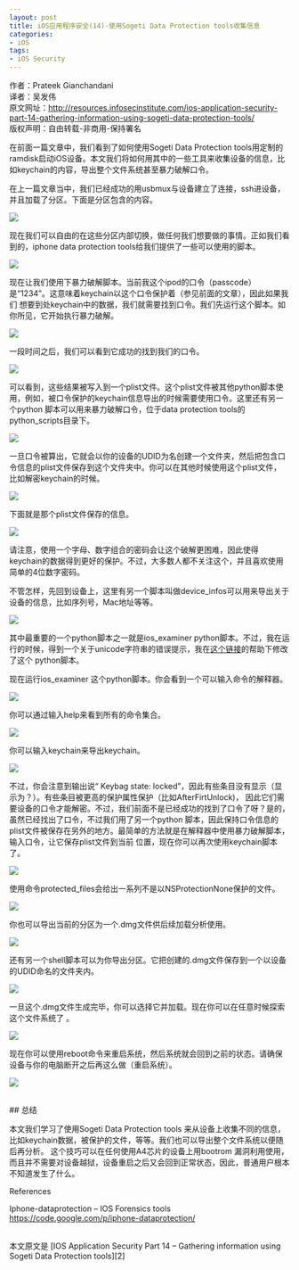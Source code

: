 ```yaml
---
layout: post  
title: iOS应用程序安全(14)-使用Sogeti Data Protection tools收集信息  
categories:  
- iOS  
tags:    
- iOS Security
---   
```


作者：Prateek Gianchandani  
译者：吴发伟  
原文网址：http://resources.infosecinstitute.com/ios-application-security-part-14-gathering-information-using-sogeti-data-protection-tools/  
版权声明：自由转载-非商用-保持署名


在前面一篇文章中，我们看到了如何使用Sogeti Data Protection tools用定制的ramdisk启动iOS设备。本文我们将如何用其中的一些工具来收集设备的信息，比如keychain的内容，导出整个文件系统甚至暴力破解口令。

在上一篇文章当中，我们已经成功的用usbmux与设备建立了连接，ssh进设备，并且加载了分区。下面是分区包含的内容。

![](http://resources.infosecinstitute.com/wp-content/uploads/082713_1245_IOSApplicat1.png)

现在我们可以自由的在这些分区内部切换，做任何我们想要做的事情。正如我们看到的，iphone data protection tools给我们提供了一些可以使用的脚本。

![](http://resources.infosecinstitute.com/wp-content/uploads/082713_1245_IOSApplicat2.png)

现在让我们使用下暴力破解脚本。当前我这个ipod的口令（passcode）是“1234”。这意味着keychain以这个口令保护着（参见前面的文章），因此如果我们
想要到处keychain中的数据，我们就需要找到口令。我们先运行这个脚本。如你所见，它开始执行暴力破解。

![](http://resources.infosecinstitute.com/wp-content/uploads/082713_1245_IOSApplicat3.png) 

一段时间之后，我们可以看到它成功的找到我们的口令。

![](http://resources.infosecinstitute.com/wp-content/uploads/082713_1245_IOSApplicat4.png) 

可以看到，这些结果被写入到一个plist文件。这个plist文件被其他python脚本使用，例如，被口令保护的keychain信息导出的时候需要使用口令。这里还有另一个python
脚本可以用来暴力破解口令，位于data protection tools的python_scripts目录下。

![](http://resources.infosecinstitute.com/wp-content/uploads/082713_1245_IOSApplicat5.png)


一旦口令被算出，它就会以你的设备的UDID为名创建一个文件夹，然后把包含口令信息的plist文件保存到这个文件夹中。你可以在其他时候使用这个plist文件，
比如解密keychain的时候。


![](http://resources.infosecinstitute.com/wp-content/uploads/082713_1245_IOSApplicat6.png) 


下面就是那个plist文件保存的信息。

![](http://resources.infosecinstitute.com/wp-content/uploads/082713_1245_IOSApplicat7.png)  

请注意，使用一个字母、数字组合的密码会让这个破解更困难，因此使得keychain的数据得到更好的保护。不过，大多数人都不关注这个，并且喜欢使用
简单的4位数字密码。

不管怎样，先回到设备上，这里有另一个脚本叫做device_infos可以用来导出关于设备的信息，比如序列号，Mac地址等等。

![](http://resources.infosecinstitute.com/wp-content/uploads/082713_1245_IOSApplicat8.png) 


其中最重要的一个python脚本之一就是ios_examiner python脚本。不过，我在运行的时候，得到一个关于unicode字符串的错误提示，我在[这个链接][1]的帮助下修改了这个
python脚本。
 
现在运行ios_examiner 这个python脚本。你会看到一个可以输入命令的解释器。

![](http://resources.infosecinstitute.com/wp-content/uploads/082713_1245_IOSApplicat9.png)  




你可以通过输入help来看到所有的命令集合。

![](http://resources.infosecinstitute.com/wp-content/uploads/082713_1245_IOSApplicat10.png)   



你可以输入keychain来导出keychain。

![](http://resources.infosecinstitute.com/wp-content/uploads/082713_1245_IOSApplicat11.png)   


不过，你会注意到输出说“ Keybag state: locked”，因此有些条目没有显示（显示为？）。有些条目被更高的保护属性保护（比如AfterFirtUnlock)，
因此它们需要设备的口令才能解密。不过，我们前面不是已经成功的找到了口令了呀？是的，虽然已经找出了口令，不过我们用了另一个python
脚本，因此保持口令信息的plist文件被保存在另外的地方。最简单的方法就是在解释器中使用暴力破解脚本，输入口令，让它保存plist文件到当前
位置，现在你可以再次使用keychain脚本了。

![](http://resources.infosecinstitute.com/wp-content/uploads/082713_1245_IOSApplicat12.png)

使用命令protected_files会给出一系列不是以NSProtectionNone保护的文件。

![](http://resources.infosecinstitute.com/wp-content/uploads/082713_1245_IOSApplicat13.png) 


你也可以导出当前的分区为一个.dmg文件供后续加载分析使用。

![](http://resources.infosecinstitute.com/wp-content/uploads/082713_1245_IOSApplicat14.png) 


还有另一个shell脚本可以为你导出分区。它把创建的.dmg文件保存到一个以设备的UDID命名的文件夹内。

![](http://resources.infosecinstitute.com/wp-content/uploads/082713_1245_IOSApplicat15.png) 

一旦这个.dmg文件生成完毕，你可以选择它并加载。现在你可以在任意时候探索这个文件系统了 。

![](http://resources.infosecinstitute.com/wp-content/uploads/082713_1245_IOSApplicat16.png) 


现在你可以使用reboot命令来重启系统，然后系统就会回到之前的状态。请确保设备与你的电脑断开之后再这么做（重启系统）。

![](http://resources.infosecinstitute.com/wp-content/uploads/082713_1245_IOSApplicat17.png)  


<br/>
## 总结

本文我们学习了使用Sogeti Data Protection tools 来从设备上收集不同的信息，比如keychain数据，被保护的文件，等等。我们也可以导出整个文件系统以便随后再分析。
这个技巧可以在任何使用A4芯片的设备上用bootrom 漏洞利用使用，而且并不需要对设备越狱，设备重启之后又会回到正常状态，因此，普通用户根本不知道发生了什么。


References

 Iphone-dataprotection – IOS Forensics tools
https://code.google.com/p/iphone-dataprotection/


<br/>
本文原文是 [IOS Application Security Part 14 – Gathering information using Sogeti Data Protection tools][2]

[1]:https://code.google.com/p/iphone-dataprotection/issues/detail?id=70
[2]:http://resources.infosecinstitute.com/ios-application-security-part-14-gathering-information-using-sogeti-data-protection-tools/













